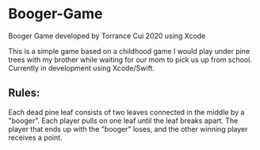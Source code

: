 # Booger-Game
Booger Game developed by Torrance Cui 2020 using Xcode

This is a simple game based on a childhood game I would play under pine trees with my brother while waiting for our mom to pick us up from school. 
Currently in development using Xcode/Swift. 

## Rules: 
Each dead pine leaf consists of two leaves connected in the middle by a "booger". Each player pulls on one leaf until the leaf breaks apart.
The player that ends up with the "booger" loses, and the other winning player receives a point. 
